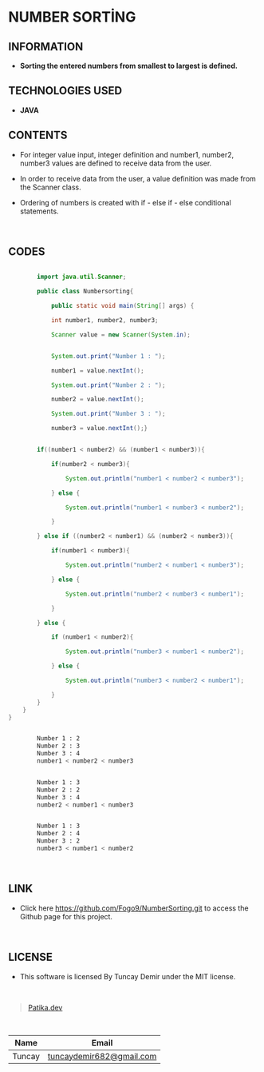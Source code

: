 # **NUMBER SORTİNG**

## INFORMATION

* **Sorting the entered numbers from smallest to largest is defined.**

## TECHNOLOGIES USED

* **JAVA**

## CONTENTS

* For integer value input, integer definition and number1, number2, number3 values ​​are defined to receive data from the user.

* In order to receive data from the user, a value definition was made from the Scanner class.

* Ordering of numbers is created with if - else if - else conditional statements.

<br />

## CODES

```Java

        import java.util.Scanner;

        public class Numbersorting{

            public static void main(String[] args) {

            int number1, number2, number3;

            Scanner value = new Scanner(System.in);

```

```Java

            System.out.print("Number 1 : ");

            number1 = value.nextInt();

            System.out.print("Number 2 : ");

            number2 = value.nextInt();

            System.out.print("Number 3 : ");

            number3 = value.nextInt();}

```
```Java

        if((number1 < number2) && (number1 < number3)){

            if(number2 < number3){

                System.out.println("number1 < number2 < number3");

            } else {

                System.out.println("number1 < number3 < number2");

            }

        } else if ((number2 < number1) && (number2 < number3)){

            if(number1 < number3){

                System.out.println("number2 < number1 < number3");

            } else {

                System.out.println("number2 < number3 < number1");

            }

        } else {

            if (number1 < number2){

                System.out.println("number3 < number1 < number2");

            } else {

                System.out.println("number3 < number2 < number1");

            }
        }
    }
}
```

```bash

        Number 1 : 2
        Number 2 : 3
        Number 3 : 4
        number1 < number2 < number3

```
```bash

        Number 1 : 3
        Number 2 : 2
        Number 3 : 4
        number2 < number1 < number3

```
```bash

        Number 1 : 3
        Number 2 : 4
        Number 3 : 2
        number3 < number1 < number2

```

<br />

## LINK

* Click here https://github.com/Fogo9/NumberSorting.git to access the Github page for this project.

<br />

## LICENSE

* This software is licensed By Tuncay Demir under the MIT license.

<br />

>[Patika.dev](https://app.patika.dev/fogomurphy)

<br/>

| Name |  Email |
| ---- |  ----- |
| Tuncay | tuncaydemir682@gmail.com |
